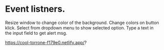 # Event listners.
Resize window to change color of the background. Change colors on button klick. Select from dropdown menu to show selected option. Type a text in the input field to get alert msg.

https://cool-torrone-f179e0.netlify.app/?
